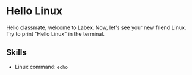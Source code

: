 # Hello Linux

Hello classmate, welcome to Labex. Now, let's see your new friend Linux. Try to print "Hello Linux" in the terminal.

## Skills

- Linux command: `echo`
